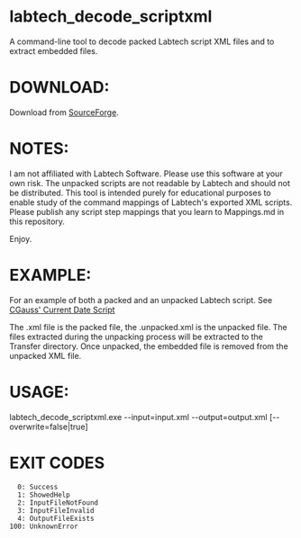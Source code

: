 labtech_decode_scriptxml
========================

A command-line tool to decode packed Labtech script XML files and to extract embedded files.

DOWNLOAD:
==========

Download from [SourceForge](https://sourceforge.net/projects/ltdecodescpxml/files/labtech_decode_scriptxml.exe/download).

NOTES:
==========

I am not affiliated with Labtech Software. Please use this software at your own risk. 
The unpacked scripts are not readable by Labtech and should not be distributed. This
tool is intended purely for educational purposes to enable study of the command mappings
of Labtech's exported XML scripts. Please publish any script step mappings that you learn
to Mappings.md in this repository.

Enjoy.

EXAMPLE:
===========

For an example of both a packed and an unpacked Labtech script. See [CGauss' Current Date Script](https://github.com/ManagedITStack/labtech_create_current_date_variable_script)

The .xml file is the packed file, the .unpacked.xml is the unpacked file. The files extracted during the unpacking process will be extracted to the Transfer directory. Once unpacked, the embedded file is removed from the unpacked XML file.

USAGE: 
===========

labtech_decode_scriptxml.exe
                 --input=input.xml
                 --output=output.xml
                [--overwrite=false|true]

EXIT CODES
===========
      0: Success
      1: ShowedHelp
      2: InputFileNotFound
      3: InputFileInvalid
      4: OutputFileExists
    100: UnknownError
